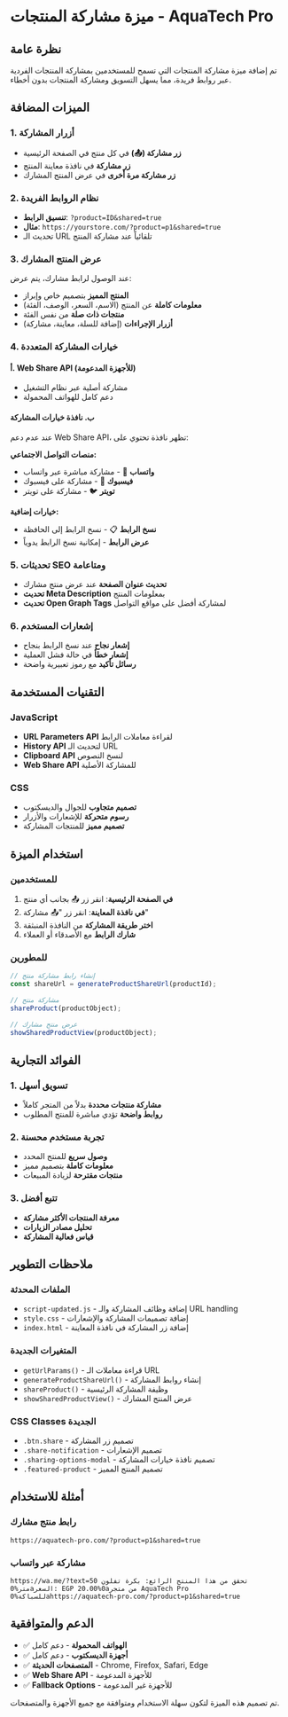 # ميزة مشاركة المنتجات - AquaTech Pro

## نظرة عامة
تم إضافة ميزة مشاركة المنتجات التي تسمح للمستخدمين بمشاركة المنتجات الفردية عبر روابط فريدة، مما يسهل التسويق ومشاركة المنتجات بدون أخطاء.

## الميزات المضافة

### 1. أزرار المشاركة
- **زر مشاركة (📤)** في كل منتج في الصفحة الرئيسية
- **زر مشاركة** في نافذة معاينة المنتج
- **زر مشاركة مرة أخرى** في عرض المنتج المشارك

### 2. نظام الروابط الفريدة
- **تنسيق الرابط**: `?product=ID&shared=true`
- **مثال**: `https://yourstore.com/?product=p1&shared=true`
- تحديث الـ URL تلقائياً عند مشاركة المنتج

### 3. عرض المنتج المشارك
عند الوصول لرابط مشارك، يتم عرض:
- **المنتج المميز** بتصميم خاص وإبراز
- **معلومات كاملة** عن المنتج (الاسم، السعر، الوصف، الفئة)
- **منتجات ذات صلة** من نفس الفئة
- **أزرار الإجراءات** (إضافة للسلة، معاينة، مشاركة)

### 4. خيارات المشاركة المتعددة

#### أ. Web Share API (للأجهزة المدعومة)
- مشاركة أصلية عبر نظام التشغيل
- دعم كامل للهواتف المحمولة

#### ب. نافذة خيارات المشاركة
عند عدم دعم Web Share API، تظهر نافذة تحتوي على:

**منصات التواصل الاجتماعي:**
- **واتساب** 📱 - مشاركة مباشرة عبر واتساب
- **فيسبوك** 📘 - مشاركة على فيسبوك
- **تويتر** 🐦 - مشاركة على تويتر

**خيارات إضافية:**
- **نسخ الرابط** 📋 - نسخ الرابط إلى الحافظة
- **عرض الرابط** - إمكانية نسخ الرابط يدوياً

### 5. تحديثات SEO ومتاعامة
- **تحديث عنوان الصفحة** عند عرض منتج مشارك
- **تحديث Meta Description** بمعلومات المنتج
- **تحديث Open Graph Tags** لمشاركة أفضل على مواقع التواصل

### 6. إشعارات المستخدم
- **إشعار نجاح** عند نسخ الرابط بنجاح
- **إشعار خطأ** في حالة فشل العملية
- **رسائل تأكيد** مع رموز تعبيرية واضحة

## التقنيات المستخدمة

### JavaScript
- **URL Parameters API** لقراءة معاملات الرابط
- **History API** لتحديث الـ URL
- **Clipboard API** لنسخ النصوص
- **Web Share API** للمشاركة الأصلية

### CSS
- **تصميم متجاوب** للجوال والديسكتوب
- **رسوم متحركة** للإشعارات والأزرار
- **تصميم مميز** للمنتجات المشاركة

## استخدام الميزة

### للمستخدمين
1. **في الصفحة الرئيسية**: انقر زر 📤 بجانب أي منتج
2. **في نافذة المعاينة**: انقر زر "📤 مشاركة"
3. **اختر طريقة المشاركة** من النافذة المنبثقة
4. **شارك الرابط** مع الأصدقاء أو العملاء

### للمطورين
```javascript
// إنشاء رابط مشاركة منتج
const shareUrl = generateProductShareUrl(productId);

// مشاركة منتج
shareProduct(productObject);

// عرض منتج مشارك
showSharedProductView(productObject);
```

## الفوائد التجارية

### 1. تسويق أسهل
- **مشاركة منتجات محددة** بدلاً من المتجر كاملاً
- **روابط واضحة** تؤدي مباشرة للمنتج المطلوب

### 2. تجربة مستخدم محسنة
- **وصول سريع** للمنتج المحدد
- **معلومات كاملة** بتصميم مميز
- **منتجات مقترحة** لزيادة المبيعات

### 3. تتبع أفضل
- **معرفة المنتجات الأكثر مشاركة**
- **تحليل مصادر الزيارات**
- **قياس فعالية المشاركة**

## ملاحظات التطوير

### الملفات المحدثة
- `script-updated.js` - إضافة وظائف المشاركة والـ URL handling
- `style.css` - إضافة تصميمات المشاركة والإشعارات
- `index.html` - إضافة زر المشاركة في نافذة المعاينة

### المتغيرات الجديدة
- `getUrlParams()` - قراءة معاملات الـ URL
- `generateProductShareUrl()` - إنشاء روابط المشاركة
- `shareProduct()` - وظيفة المشاركة الرئيسية
- `showSharedProductView()` - عرض المنتج المشارك

### CSS Classes الجديدة
- `.btn.share` - تصميم زر المشاركة
- `.share-notification` - تصميم الإشعارات
- `.sharing-options-modal` - تصميم نافذة خيارات المشاركة
- `.featured-product` - تصميم المنتج المميز

## أمثلة للاستخدام

### رابط منتج مشارك
```
https://aquatech-pro.com/?product=p1&shared=true
```

### مشاركة عبر واتساب
```
https://wa.me/?text=تحقق من هذا المنتج الرائع: بكرة تفلون 50 متر%0aالسعر: EGP 20.00%0aمن متجر AquaTech Pro للسباكة%0ahttps://aquatech-pro.com/?product=p1&shared=true
```

## الدعم والمتوافقية
- ✅ **الهواتف المحمولة** - دعم كامل
- ✅ **أجهزة الديسكتوب** - دعم كامل  
- ✅ **المتصفحات الحديثة** - Chrome, Firefox, Safari, Edge
- ✅ **Web Share API** - للأجهزة المدعومة
- ✅ **Fallback Options** - للأجهزة غير المدعومة

تم تصميم هذه الميزة لتكون سهلة الاستخدام ومتوافقة مع جميع الأجهزة والمتصفحات.